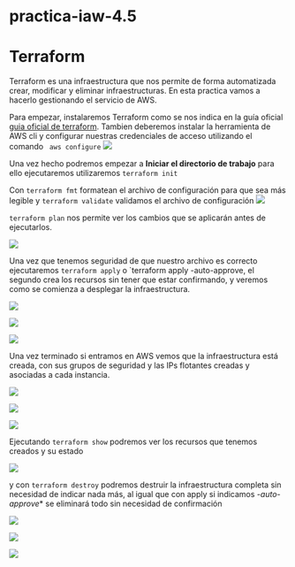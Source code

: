 # practica-iaw-4.5

# Terraform

Terraform es una infraestructura que nos permite de forma automatizada crear, modificar y eliminar infraestructuras.
En esta practica vamos a hacerlo gestionando el servicio de AWS.

Para empezar, instalaremos Terraform como se nos indica en la guía oficial [guia oficial de terraform](https://developer.hashicorp.com/terraform/tutorials/aws-get-started/install-cli).
Tambien deberemos instalar la herramienta de AWS cli y configurar nuestras credenciales de acceso utilizando el comando 
`` aws configure``
![](images/mkdocks/practica4.5/imagen1.png)


Una vez hecho podremos empezar a **Iniciar el directorio de trabajo** para ello ejecutaremos utilizaremos ``terraform init `` 

Con `terraform fmt` formatean el archivo de configuración para que sea más legible y `terraform validate` validamos el archivo de configuración
![](images/mkdocks/practica4.5/imagen2.png)

`terraform plan` nos permite ver los cambios que se aplicarán antes de ejecutarlos. 

![](images/mkdocks/practica4.5/imagen3.png)

Una vez que tenemos seguridad de que nuestro archivo es correcto ejecutaremos `terraform apply` o `terraform apply -auto-approve, el segundo crea los recursos sin tener que estar confirmando, y veremos como se comienza a desplegar la infraestructura.

![](images/mkdocks/practica4.5/imagen4.png)

![](images/mkdocks/practica4.5/imagen5.png)

![](images/mkdocks/practica4.5/imagen6.png)

Una vez terminado si entramos en AWS vemos que la infraestructura está creada, con sus grupos de seguridad y las IPs flotantes creadas y asociadas a cada instancia.

![](images/mkdocks/practica4.5/imagen7.png)

![](images/mkdocks/practica4.5/imagen8.png)


![](images/mkdocks/practica4.5/imagen9.png)

Ejecutando `terraform show` podremos ver los recursos que tenemos creados y su estado

![](images/mkdocks/practica4.5/imagen10.png)

y con `terraform destroy` podremos destruir la infraestructura completa sin necesidad de indicar nada más, al igual que con apply si indicamos *-auto-approve** se eliminará todo sin necesidad de confirmación 

![](images/mkdocks/practica4.5/imagen11.png)

![](images/mkdocks/practica4.5/imagen12.png)

![](images/mkdocks/practica4.5/imagen13.png)
